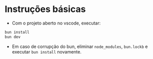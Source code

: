 # Instruções básicas

- Com o projeto aberto no vscode, executar:

```bash
bun install
bun dev
```
- Em caso de corrupção do bun, eliminar `node_modules`, `bun.lockb` e executar
  `bun install` novamente.